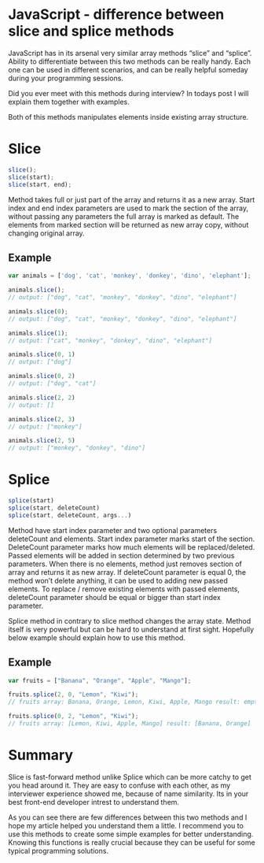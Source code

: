 # JavaScript - difference between slice and splice methods

JavaScript has in its arsenal very similar array methods “slice” and “splice”. Ability to differentiate between this two methods can be really handy. Each one can be used in different scenarios, and can be really helpful someday during your programming sessions.

 Did you ever meet with this methods during interview? In todays post I will explain them together with examples.

Both of this methods manipulates elements inside existing array structure.

# S**lice**

```jsx
slice();
slice(start);
slice(start, end);
```

Method takes full or just part of the array and returns it as a new array. Start index and end index parameters are used to mark the section of the array, without passing any parameters the full array is marked as default. The elements from marked section will be returned as new array copy, without changing original array. 

## Example

```jsx
var animals = ['dog', 'cat', 'monkey', 'donkey', 'dino', 'elephant'];

animals.slice();
// output: ["dog", "cat", "monkey", "donkey", "dino", "elephant"]

animals.slice(0);
// output: ["dog", "cat", "monkey", "donkey", "dino", "elephant"]

animals.slice(1);
// output: ["cat", "monkey", "donkey", "dino", "elephant"]

animals.slice(0, 1)
// output: ["dog"]

animals.slice(0, 2)
// output: ["dog", "cat"]

animals.slice(2, 2)
// output: []

animals.slice(2, 3)
// output: ["monkey"]

animals.slice(2, 5)
// output: ["monkey", "donkey", "dino"]
```

# Splice

```jsx
splice(start)
splice(start, deleteCount)
splice(start, deleteCount, args...)
```

Method have start index parameter and two optional parameters deleteCount and elements. Start index parameter marks start of the section. DeleteCount parameter marks how much elements will be replaced/deleted. Passed elements will be added in section determined by two previous parameters. When there is no elements, method just removes section of array and returns it as new array. If deleteCount parameter is equal 0, the method won’t delete anything, it can be used to adding new passed elements. To replace / remove existing elements with passed elements, deleteCount parameter should be equal or bigger than start index parameter. 

Splice method in contrary to slice method changes the array state. Method itself is very powerful but can be hard to understand at first sight. Hopefully below example should explain how to use this method.

## Example

```jsx
var fruits = ["Banana", "Orange", "Apple", "Mango"];

fruits.splice(2, 0, "Lemon", "Kiwi");
// fruits array: Banana, Orange, Lemon, Kiwi, Apple, Mango result: empty

fruits.splice(0, 2, "Lemon", "Kiwi");
// fruits array: [Lemon, Kiwi, Apple, Mango] result: [Banana, Orange]
```

# Summary

Slice is fast-forward method unlike Splice which can be more catchy to get you head around it. They are easy to confuse with each other, as my interviewer experience showed me, because of name similarity. Its in your best front-end developer intrest to understand them. 

As you can see there are few differences between this two methods and I hope my article helped you understand them a little. I recommend you to use this methods to create some simple examples for better understanding. Knowing this functions is really crucial because they can be useful for some typical programming solutions.